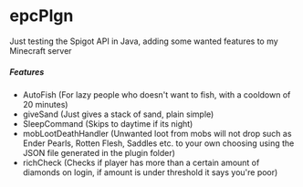 # epcPlgn
Just testing the Spigot API in Java, adding some wanted features to my Minecraft server

##### Features
- AutoFish (For lazy people who doesn't want to fish, with a cooldown of 20 minutes)
- giveSand (Just gives a stack of sand, plain simple)
- SleepCommand (Skips to daytime if its night)
- mobLootDeathHandler (Unwanted loot from mobs will not drop such as Ender Pearls, Rotten Flesh, Saddles etc. to your own choosing using the JSON file generated in the plugin      folder)
- richCheck (Checks if player has more than a certain amount of diamonds on login, if amount is under threshold it says you're poor)

